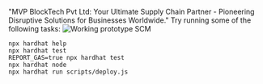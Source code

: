 "MVP BlockTech Pvt Ltd: Your Ultimate Supply Chain Partner - Pioneering Disruptive Solutions for Businesses Worldwide."
Try running some of the following tasks:
![Working prototype SCM](https://github.com/chanderprakash20/tracker/assets/132908264/75d73f31-9523-4f6f-a079-f3d09161f041)
```shell
npx hardhat help
npx hardhat test
REPORT_GAS=true npx hardhat test
npx hardhat node
npx hardhat run scripts/deploy.js
```

